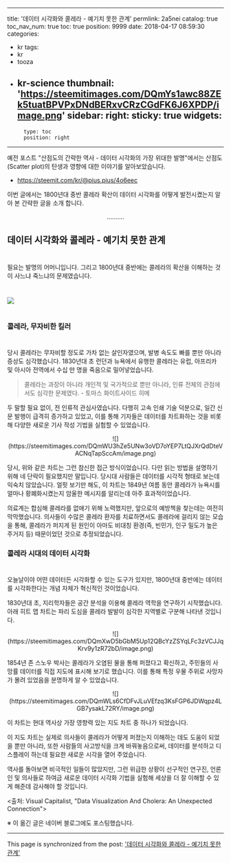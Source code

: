 
---
title: '데이터 시각화와 콜레라 - 예기치 못한 관계'
permlink: 2a5nei
catalog: true
toc_nav_num: true
toc: true
position: 9999
date: 2018-04-17 08:59:30
categories:
- kr
tags:
- kr
- tooza
- kr-science
thumbnail: 'https://steemitimages.com/DQmYs1awc88ZEk5tuatBPVPxDNdBERxvCRzCGdFK6J6XPDP/image.png'
sidebar:
    right:
        sticky: true
widgets:
    -
        type: toc
        position: right
---


예전 포스트 "산점도의 간략한 역사 - 데이터 시각화의 가장 위대한 발명"에서는 산점도(Scatter plot)의 탄생과 영향에 대한 이야기를 알아보았습니다.

- https://steemit.com/kr/@pius.pius/4o6eec

이번 글에서는 1800년대 중반 콜레라 확산이 데이터 시각화를 어떻게 발전시켰는지 알아 본 간략한 글을 소개 합니다.

<center>
..........
</center>

## 데이터 시각화와 콜레라 - 예기치 못한 관계
#
필요는 발명의 어머니입니다.  그리고 1800년대 중반에는 콜레라의 확산을 이해하는 것이 사느냐 죽느냐의 문제였습니다.
#
![](https://steemitimages.com/DQmYs1awc88ZEk5tuatBPVPxDNdBERxvCRzCGdFK6J6XPDP/image.png)
#
### 콜레라, 무자비한 킬러
#
당시 콜레라는 무자비할 정도로 가차 없는 살인자였으며, 발병 속도도 빠를 뿐만 아니라 증상도 심각했습니다.  1830년대 초 런던과 뉴욕에서 유행한 콜레라는 유럽, 아프리카 및 아시아 전역에서 수십 만 명을 죽음으로 밀어넣었습니다.

>콜레라는 과장이 아니라 개인적 및 국가적으로 뿐만 아니라, 인류 전체의 관점에서도 심각한 문제였다. - 토마스 화이트사이드 히메

두 말할 필요 없이, 전 인류적 관심사였습니다.  다행히 고속 인쇄 기술 덕분으로, 일간 신문 발행이 급격히 증가하고 있었고, 이를 통해 기자들은 데이터를 차트화하는 것을 비롯해 다양한 새로운 기사 작성 기법을 실험할 수 있었습니다.

<center>
![](https://steemitimages.com/DQmWU3hZe5UNw3oVD7oYEP7LtQJXrQdDteVACNqTapSccAm/image.png)
</center>

당시, 위와 같은 차트는 그런 참신한 접근 방식이었습니다.  다만 읽는 방법을 설명하기 위해 네 단락이 필요했지만 말입니다.  당시대 사람들은 데이터를 시각적 형태로 보는데 익숙치 않았습니다.  얼핏 보기만 해도, 이 차트는 1849년 여름 동안 콜레라가  뉴욕시를 얼마나 황폐화시켰는지 암울한 메시지를 알리는데 아주 효과적이었습니다.

의료계는 합심해 콜레라를 없애기 위해 노력했지만, 앞으로의 예방책을 찾는데는 여전히 막막했습니다.  의사들이 수많은 콜레라 환자를 치료하면서도 콜레라에 걸리지 않는 모습을 통해, 콜레라가 퍼지게 된 원인이 아마도 비대칭 환경(즉, 빈민가, 인구 밀도가 높은 주거지 등) 때문이었던 것으로 추정되었습니다.

### 콜레라 시대의 데이터 시각화
#
오늘날이야 어떤 데이터든 시각화할 수 있는 도구가 있지만, 1800년대 중반에는 데이터를 시각화한다는 개념 자체가 혁신적인 것이었습니다.

1830년대 초, 지리학자들은 공간 분석을 이용해 콜레라 역학을 연구하기 시작했습니다.  아래 히트 맵 차트는 파리 도심을 콜레라 발발이 심각한 지역별로 구분해 나타낸 것입니다. 

<center>
![](https://steemitimages.com/DQmXwD5bGbM5Up12QBcYzZSYqLFc3zVCJJqKrv9y1zR72bD/image.png)
</center>

1854년 존 스노우 박사는 콜레라가 오염된 물을 통해 퍼졌다고 확신하고, 주민들의 사망률 데이터를 직접 지도에 표시해 보기로 했습니다.  이를 통해 특정 우물 주위로 사망자가 몰려 있었음을 분명하게 알 수 있었습니다.

<center>
![](https://steemitimages.com/DQmWLs6CfDFvJLuVEfzq3KsFGP6JDWqpz4LGB7ysakL72RY/image.png)
</center>

이 차트는 현대 역사상 가장 영향력 있는 지도 차트 중 하나가 되었습니다.

이 지도 차트는 실제로 의사들이 콜레라가 어떻게 퍼졌는지 이해하는 데도 도움이 되었을 뿐만 아니라, 또한 사람들의 사고방식을 크게 바꿔놓음으로써, 데이터를 분석하고 디스플레이 하는데 필요한 새로운 시각을 열어 주었습니다. 

역사를 돌아보면 비극적인 일들이 많았지만, 그런 위급한 상황이 선구적인 연구진, 언론인 및 의사들로 하여금 새로운 데이터 시각화 기법을 실험해 세상을 더 잘 이해할 수 있게 해준데 감사해야 할 것입니다. 

<출처: Visual Capitalist, "Data Visualization And Cholera: An Unexpected Connection">

※  이 옮긴 글은 네이버 블로그에도 포스팅했습니다.

- - -

This page is synchronized from the post: ['데이터 시각화와 콜레라 - 예기치 못한 관계'](https://steemit.com/@pius.pius/2a5nei)
